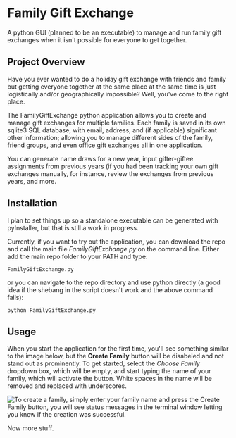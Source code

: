 # Family Gift Exchange
A python GUI (planned to be an executable) to manage and run family gift exchanges when it isn't possible for everyone to get together.

## Project Overview
Have you ever wanted to do a holiday gift exchange with friends and family but getting everyone together at the same place at the same time is just logistically and/or geographically impossible?  Well, you've come to the right place.

The FamilyGiftExchange python application allows you to create and manage gift exchanges for multiple families.  Each family is saved in its own sqlite3 SQL database, with email, address, and (if applicable) significant other information; allowing you to manage different sides of the family, friend groups, and even office gift exchanges all in one application.

You can generate name draws for a new year, input gifter-giftee assignments from previous years (if you had been tracking your own gift exchanges manually, for instance, review the exchanges from previous years, and more.

## Installation
I plan to set things up so a standalone executable can be generated with pyInstaller, but that is still a work in progress.

Currently, if you want to try out the application, you can download the repo and call the main file _FamilyGiftExchange.py_ on the command line. Either add the main repo folder to your PATH and type:

`FamilyGiftExchange.py`

or you can navigate to the repo directory and use python directly (a good idea if the shebang in the script doesn't work and the above command fails):

`python FamilyGiftExchange.py`

## Usage
When you start the application for the first time, you'll see something similar to the image below, but the **Create Family** button will be disabeled and not stand out as prominently.  To get started, select the _Choose Family_ dropdown box, which will be empty, and start typing the name of your family, which will activate the button.  White spaces in the name will be removed and replaced with underscores.

![To create a family, simply enter your family name and press the Create Family button, you will see status messages in the terminal window letting you know if the creation was successful.](images/CreateAFamily.png "Create a family")

Now more stuff.


